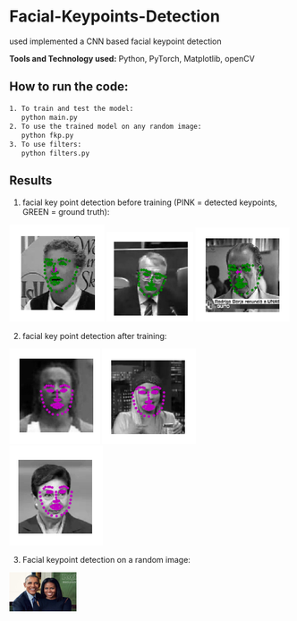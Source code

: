 # Facial-Keypoints-Detection
used implemented a CNN based facial keypoint detection

**Tools and Technology used:** Python, PyTorch, Matplotlib, openCV

## How to run the code:
    1. To train and test the model:
       python main.py 
    2. To use the trained model on any random image:
       python fkp.py
    3. To use filters:
       python filters.py

## Results
1. facial key point detection before training (PINK = detected keypoints, GREEN = ground truth):

![Image added](before_train/res0.png)   ![Image added](before_train/res1.png)   ![Image added](before_train/res2.png)

2. facial key point detection after training:

![Image added](saved_images/res0.png)   ![Image added](saved_images/res1.png)   ![Image added](saved_images/res2.png)

3. Facial keypoint detection on a random image:

<img src="images/images/obamas.jpg"  width="120" height="70">
